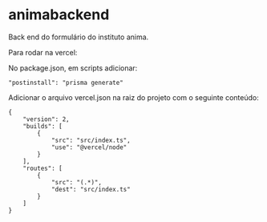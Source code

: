 # animabackend
Back end do formulário do instituto anima.

Para rodar na vercel:

No package.json, em scripts adicionar:
```node
"postinstall": "prisma generate"
```

Adicionar o arquivo vercel.json na raiz do projeto com o seguinte conteúdo:

```node
{
    "version": 2,
    "builds": [
        {
            "src": "src/index.ts",
            "use": "@vercel/node"
        }
    ],
    "routes": [
        {
            "src": "(.*)",
            "dest": "src/index.ts"
        }
    ]
}
```
